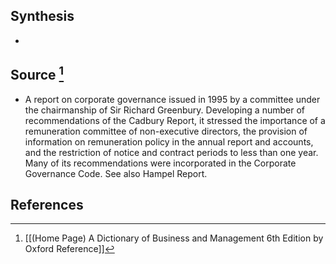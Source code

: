 ## Synthesis
- 
## Source [^1]
- A report on corporate governance issued in 1995 by a committee under the chairmanship of Sir Richard Greenbury. Developing a number of recommendations of the Cadbury Report, it stressed the importance of a remuneration committee of non-executive directors, the provision of information on remuneration policy in the annual report and accounts, and the restriction of notice and contract periods to less than one year. Many of its recommendations were incorporated in the Corporate Governance Code. See also Hampel Report.
## References

[^1]: [[(Home Page) A Dictionary of Business and Management 6th Edition by Oxford Reference]]